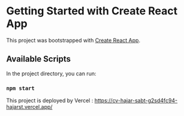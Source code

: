 # Getting Started with Create React App

This project was bootstrapped with [Create React App](https://github.com/facebook/create-react-app).

## Available Scripts

In the project directory, you can run:

### `npm start`
This project is deployed by Vercel : 
https://cv-hajar-sabt-g2sd4fc94-hajarst.vercel.app/
